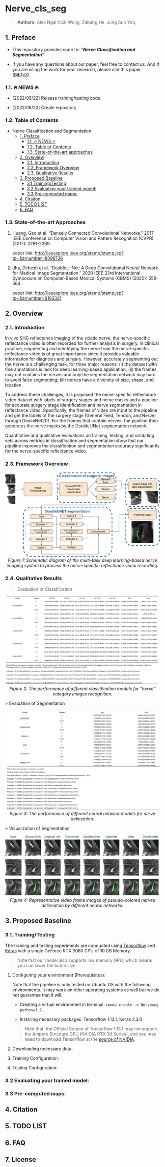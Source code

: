 # Nerve_cls_seg

> **Authors:** 
> Alex Ngai Nick Wong, 
> Zebang He, 
> Jung Sun Yoo, 

## 1. Preface

- This repository provides code for "_**Nerve Classification and Segmentation**_"

- If you have any questions about our paper, feel free to contact us. And if you are using the work for your research, please cite this paper ([BibTeX](#4-citation)).


### 1.1. :fire: NEWS :fire:

- [2022/06/22] Release training/testing code.

- [2022/06/22] Create repository.


### 1.2. Table of Contents

- Nerve Classification and Segmentation
  * [1. Preface](#1-preface)
    + [1.1. :fire: NEWS :fire:](#11--fire--news--fire-)
    + [1.2. Table of Contents](#12-table-of-contents)
    + [1.3. State-of-the-art approaches](#13-SOTAs)
  * [2. Overview](#2-overview)
    + [2.1. Introduction](#21-introduction)
    + [2.2. Framework Overview](#22-framework-overview)
    + [2.3. Qualitative Results](#23-qualitative-results)
  * [3. Proposed Baseline](#3-proposed-baseline)
    + [3.1 Training/Testing](#31-training-testing)
    + [3.2 Evaluating your trained model:](#32-evaluating-your-trained-model-)
    + [3.3 Pre-computed maps:](#33-pre-computed-maps)
  * [4. Citation](#4-citation)
  * [5. TODO LIST](#5-todo-list)
  * [6. FAQ](#6-faq)

### 1.3. State-of-the-art Approaches  

1. Huang, Gao et al. “Densely Connected Convolutional Networks.” 2017 IEEE Conference on Computer Vision and Pattern Recognition (CVPR) (2017): 2261-2269.

   paper link: http://ieeexplore.ieee.org/stamp/stamp.jsp?tp=&arnumber=8099726

2. Jha, Debesh et al. “DoubleU-Net: A Deep Convolutional Neural Network for Medical Image Segmentation.” 2020 IEEE 33rd International Symposium on Computer-Based Medical Systems (CBMS) (2020): 558-564.

   paper link: http://ieeexplore.ieee.org/stamp/stamp.jsp?tp=&arnumber=9183321


## 2. Overview


### 2.1. Introduction

In vivo SHG reflectance imaging of the sciatic nerve, the nerve-specific reflectance video is often recorded for further analysis in surgery. In clinical practice, segmenting and identifying the nerve from the nerve-specific reflectance video is of great importance since it provides valuable information for diagnosis and surgery. However, accurately segmenting out the nerve is a challenging task, for three major reasons: (i) the dataset with fine annotations is lack for deep learning-based application; (ii) the frames may not contains the nerves and only the segmentation network may hard to avoid false segmenting; (iii) nerves have a diversity of size, shape, and location.

To address these challenges, it is proposed the nerve-specific reflectance video dataset with labels of surgery stages and nerve masks and a pipeline for accurate surgery stage identification and nerve segmentation in reflectance video. Specifically, the frames of video are input to the pipeline and get the labels of the surgery stage (General Field, Tendon, and Nerve) through DenseNet201. For the frames that contain nerves, the pipeline then generates the nerve masks by the DoubleUNet segmentation network. 

Quantitative and qualitative evaluations on training, testing, and validating sets across metrics in classification and segmentation show that our pipeline improves the classification and segmentation accuracy significantly for the nerve-specific reflectance video.

### 2.3. Framework Overview

<p align="center">
    <img src="Readme_figure\pipeline.png"/> <br />
    <em> 
    Figure 1: Schematic diagram of the multi-task deep learning-based nerve imaging system to process the nerve-specific reflectance video recording.
    </em>
</p>


### 2.4. Qualitative Results

> Evaluation of Classification
<p align="center">
    <img src="Readme_figure\cls_performance.png"/> <br />
    <em> 
    Figure 2: The performance of different classification models for “nerve” category images recognition. 
    </em>
</p>
> Evaluation of Segmentation
<p align="center">
    <img src="Readme_figure\seg_performance.png"/> <br />
    <em> 
    Figure 3: The performance of different neural network models for nerve delineation. 
    </em>
</p>
> Visualization of Segmentation
<p align="center">
    <img src="Readme_figure\quantative.png"/> <br />
    <em> 
    Figure 4: Representative video frame images of pseudo-colored nerves delineation by different neural networks. 
    </em>
</p>


## 3. Proposed Baseline

### 3.1. Training/Testing

The training and testing experiments are conducted using [Tensorflow](https://www.tensorflow.org/?hl=zh-cn) and [Keras](https://keras.io/) with 
a single GeForce RTX 3080 GPU of 10 GB Memory.

> Note that our model also supports low memory GPU, which means you can lower the batch size


1. Configuring your environment (Prerequisites):
   
    Note that the pipeline is only tested on Ubuntu OS with the following environments. 
    It may work on other operating systems as well but we do not guarantee that it will.
    
    + Creating a virtual environment in terminal: `conda create -n Nerveseg python=3.7`.
    
    + Installing necessary packages: Tensorflow 1.13.1, Keras 2.3.0

    > Note that, the Official Source of Tensorflow 1.13.1 may not support the Ampere Structure GPU (NVIDIA RTX 30 Series), and you may need to download Tensorflow at the [source of NVIDIA](https://github.com/NVIDIA/tensorflow).

1. Downloading necessary data:


   
1. Training Configuration:


1. Testing Configuration:



### 3.2 Evaluating your trained model:



### 3.3 Pre-computed maps: 



## 4. Citation



## 5. TODO LIST



## 6. FAQ



## 7. License


